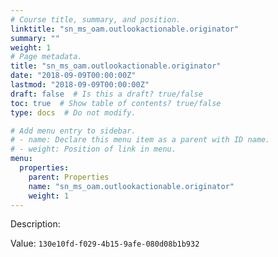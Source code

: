 ```yaml
---
# Course title, summary, and position.
linktitle: "sn_ms_oam.outlookactionable.originator"
summary: ""
weight: 1
# Page metadata.
title: "sn_ms_oam.outlookactionable.originator"
date: "2018-09-09T00:00:00Z"
lastmod: "2018-09-09T00:00:00Z"
draft: false  # Is this a draft? true/false
toc: true  # Show table of contents? true/false
type: docs  # Do not modify.

# Add menu entry to sidebar.
# - name: Declare this menu item as a parent with ID name.
# - weight: Position of link in menu.
menu:
  properties:
    parent: Properties
    name: "sn_ms_oam.outlookactionable.originator"
    weight: 1
---
```


Description: 


Value: `130e10fd-f029-4b15-9afe-080d08b1b932`